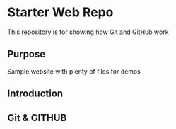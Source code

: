 # Starter Web Repo

This repository is for showing how Git and GitHub work

## Purpose

Sample website with plenty of files for demos

## Introduction

## Git & GITHUB
